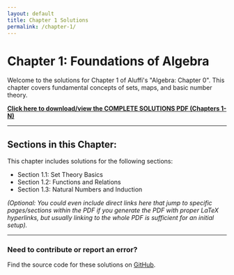 ```yaml
---
layout: default
title: Chapter 1 Solutions
permalink: /chapter-1/
---
```


# Chapter 1: Foundations of Algebra

Welcome to the solutions for Chapter 1 of Aluffi's "Algebra: Chapter 0". This chapter covers fundamental concepts of sets, maps, and basic number theory.

**[Click here to download/view the COMPLETE SOLUTIONS PDF (Chapters 1-N)](/aluffi-solutions/assets/solutions/aluffi-solutions-book.pdf)**

---

## Sections in this Chapter:

This chapter includes solutions for the following sections:

* Section 1.1: Set Theory Basics
* Section 1.2: Functions and Relations
* Section 1.3: Natural Numbers and Induction

*(Optional: You could even include direct links here that jump to specific pages/sections within the PDF if you generate the PDF with proper LaTeX hyperlinks, but usually linking to the whole PDF is sufficient for an initial setup).*

---

### Need to contribute or report an error?

Find the source code for these solutions on [GitHub](https://github.com/YOUR-USERNAME/aluffi-solutions).